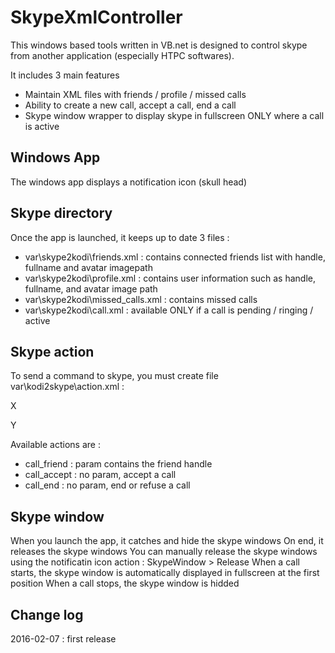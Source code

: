 # SkypeXmlController

This windows based tools written in VB.net is designed to control skype from another application (especially HTPC softwares).

It includes 3 main features
- Maintain XML files with friends / profile / missed calls
- Ability to create a new call, accept a call, end a call
- Skype window wrapper to display skype in fullscreen ONLY where a call is active

## Windows App

The windows app displays a notification icon (skull head)

## Skype directory 

Once the app is launched, it keeps up to date 3 files : 
- var\skype2kodi\friends.xml : contains connected friends list with handle, fullname and avatar imagepath
- var\skype2kodi\profile.xml : contains user information such as handle, fullname, and avatar image path
- var\skype2kodi\missed_calls.xml : contains missed calls
- var\skype2kodi\call.xml : available ONLY if a call is pending / ringing / active
 
## Skype action

To send a command to skype, you must create file  var\kodi2skype\action.xml :

<?xml version="1.0" encoding="utf-8"?>
  <action><method>X</method>
  <param>Y</param>
</action>

Available actions are : 
- call_friend : param contains the friend handle
- call_accept : no param, accept a call
- call_end : no param, end or refuse a call

## Skype window

When you launch the app, it catches and hide the skype windows
On end, it releases the skype windows
You can manually release the skype windows using the notificatin icon action : SkypeWindow > Release
When a call starts, the skype window is automatically displayed in fullscreen at the first position
When a call stops, the skype window is hidded

## Change log

2016-02-07 : first release

